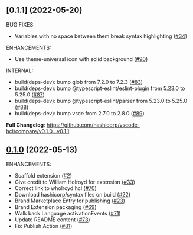 ## [0.1.1] (2022-05-20)

BUG FIXES:

 - Variables with no space between them break syntax highlighting ([#34](https://github.com/hashicorp/syntax/pull/34))

ENHANCEMENTS:

 - Use theme-universal icon with solid background ([#90](https://github.com/hashicorp/vscode-hcl/pull/90))

INTERNAL:

 - build(deps-dev): bump glob from 7.2.0 to 7.2.3 ([#83](https://github.com/hashicorp/vscode-hcl/pull/83))
 - build(deps-dev): bump @typescript-eslint/eslint-plugin from 5.23.0 to 5.25.0 ([#87](https://github.com/hashicorp/vscode-hcl/pull/87))
 - build(deps-dev): bump @typescript-eslint/parser from 5.23.0 to 5.25.0 ([#88](https://github.com/hashicorp/vscode-hcl/pull/88))
 - build(deps-dev): bump vsce from 2.7.0 to 2.8.0 ([#89](https://github.com/hashicorp/vscode-hcl/pull/89))


**Full Changelog**: https://github.com/hashicorp/vscode-hcl/compare/v0.1.0...v0.1.1

## [0.1.0] (2022-05-13)

ENHANCEMENTS:

 - Scaffold extension ([#2](https://github.com/hashicorp/vscode-hcl/pull/2))
 - Give credit to William Holroyd for extension ([#33](https://github.com/hashicorp/vscode-hcl/pull/33))
 - Correct link to wholroyd.hcl ([#70](https://github.com/hashicorp/vscode-hcl/pull/70))
 - Download hashicorp/syntax files on build ([#22](https://github.com/hashicorp/vscode-hcl/pull/22))
 - Brand Marketplace Entry for publishing ([#23](https://github.com/hashicorp/vscode-hcl/pull/23))
 - Brand Extension packaging ([#69](https://github.com/hashicorp/vscode-hcl/pull/69))
 - Walk back Language activationEvents ([#71](https://github.com/hashicorp/vscode-hcl/pull/71))
 - Update README content ([#73](https://github.com/hashicorp/vscode-hcl/pull/73))
 - Fix Publish Action ([#81](https://github.com/hashicorp/vscode-hcl/pull/81))

<!-- Links to tag comparisons -->
[Unreleased]: https://github.com/hashicorp/vscode-hcl/compare/v0.1.0...main
[0.1.0]: https://github.com/hashicorp/vscode-hcl/commits/v0.1.0
